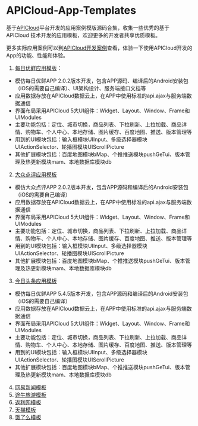 # APICloud-App-Templates
基于[APICloud](http://www.apicloud.com)平台开发的应用案例模版源码合集，收集一些优秀的基于 APICloud 技术开发的应用模板，欢迎更多的开发者共享优质模板。

更多实际应用案例可以到[APICloud开发案例](http://www.apicloud.com/cases)查看，体验一下使用APICloud开发的App的功能、性能和体验。

1. [每日优鲜应用模版](https://github.com/apicloudcom/APICloud-7Days-Online-Training-Tutorials/tree/master/widget)：

- 模仿每日优鲜APP 2.0.2版本开发，包含APP源码、编译后的Android安装包（iOS的需要自己编译）、UI架构设计、服务端接口文档等
- 应用数据存放在APICloud数据云上，在APP中使用标准的api.ajax与服务端数据通信
- 界面布局采用APICloud 5大UI组件：Widget、Layout、Window、Frame和UIModules
- 主要功能包括：定位、城市切换，商品列表、下拉刷新、上拉加载、商品详情、购物车、个人中心、本地存储、图片缓存、百度地图、推送、版本管理等
- 用到的UI模块包括：输入框模块UIInput、多级选择器模块UIActionSelector、轮播图模块UIScrollPicture
- 其他扩展模块包括：百度地图模块bMap、个推推送模块pushGeTui、版本管理及热更新模块mam、本地数据库模块db

2. [大众点评应用模板](https://github.com/apicloudcom/APICloud-App-Templates/tree/master/dianping/widget)

- 模仿大众点评APP 2.0.2版本开发，包含APP源码和编译后的Android安装包（iOS的需要自己编译）
- 应用数据存放在APICloud数据云上，在APP中使用标准的api.ajax与服务端数据通信
- 界面布局采用APICloud 5大UI组件：Widget、Layout、Window、Frame和UIModules
- 主要功能包括：定位、城市切换，商品列表、下拉刷新、上拉加载、商品详情、购物车、个人中心、本地存储、图片缓存、百度地图、推送、版本管理等
- 用到的UI模块包括：输入框模块UIInput、多级选择器模块UIActionSelector、轮播图模块UIScrollPicture
- 其他扩展模块包括：百度地图模块bMap、个推推送模块pushGeTui、版本管理及热更新模块mam、本地数据库模块db

3. [今日头条应用模板](https://github.com/apicloudcom/APICloud-App-Templates/tree/master/toutiao/widget)

- 模仿每日优鲜APP 5.4.5版本开发，包含APP源码和编译后的Android安装包（iOS的需要自己编译）
- 应用数据存放在APICloud数据云上，在APP中使用标准的api.ajax与服务端数据通信
- 界面布局采用APICloud 5大UI组件：Widget、Layout、Window、Frame和UIModules
- 主要功能包括：定位、城市切换，商品列表、下拉刷新、上拉加载、商品详情、购物车、个人中心、本地存储、图片缓存、百度地图、推送、版本管理等
- 用到的UI模块包括：输入框模块UIInput、多级选择器模块UIActionSelector、轮播图模块UIScrollPicture
- 其他扩展模块包括：百度地图模块bMap、个推推送模块pushGeTui、版本管理及热更新模块mam、本地数据库模块db

4. [网易新闻模板](https://github.com/beiluo/neteasy-News)
5. [途牛旅游模板](https://github.com/snowBJ/tuniu)
6. [返利网模板](https://github.com/xiebin2014/fanliwang_template)
7. [天猫模板](https://github.com/xiebin2014/tianmao_template)
8. [饿了么模板](https://github.com/shawnsys/eleme)
